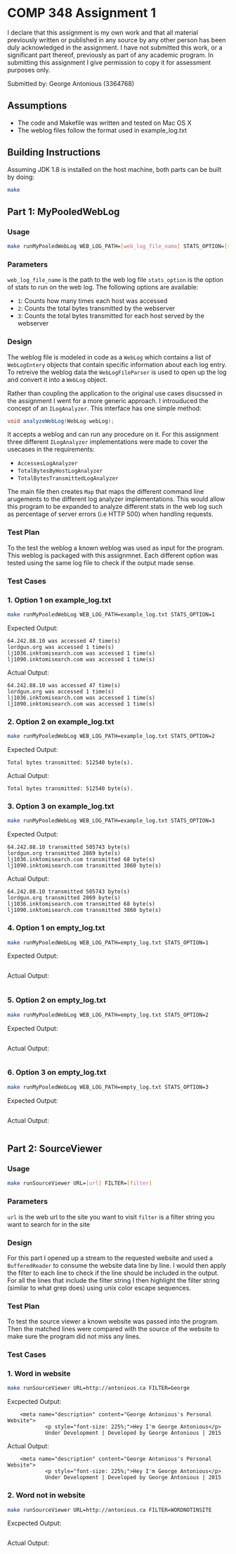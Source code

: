 # COMP 348 Assignment 1

I declare that this assignment is my own work and that all material previously written or published in any source by any other person has been duly acknowledged in the assignment. I have not submitted this work, or a significant part thereof, previously as part of any academic program. In submitting this assignment I give permission to copy it for assessment purposes only.

Submitted by: George Antonious (3364768)

## Assumptions

- The code and Makefile was written and tested on Mac OS X
- The weblog files follow the format used in example_log.txt

## Building Instructions

Assuming JDK 1.8 is installed on the host machine, both parts can be built by doing:

```bash
make
```

## Part 1: MyPooledWebLog

### Usage

```bash
make runMyPooledWebLog WEB_LOG_PATH=[web_log_file_name] STATS_OPTION=[stats_option]
```

### Parameters

`web_log_file_name` is the path to the web log file
`stats_option` is the option of stats to run on the web log. The following options are available:
- `1`: Counts how many times each host was accessed
- `2`: Counts the total bytes transmitted by the webserver
- `3`: Counts the total bytes transmitted for each host served by the webserver

### Design

The weblog file is modeled in code as a `WebLog` which contains a list of `WebLogEntery` objects that contain specific information about each log entry. To retreive the weblog data the `WebLogFileParser` is used to open up the log and convert it into a `WebLog` object.

Rather than coupling the application to the original use cases disucssed in the assignment I went for a more generic approach. I introuduced the concept of an `ILogAnalyzer`. This interface has one simple method:

```java
void analyzeWebLog(WebLog webLog);
```

It accepts a weblog and can run any procedure on it. For this assignment three different `ILogAnalyzer` implementations were made to cover the usecases in the requirements:
- `AccessesLogAnalyzer`
- `TotalBytesByHostLogAnalyzer`
- `TotalBytesTransmittedLogAnalyzer`

The main file then creates `Map` that maps the different command line arugements to the different log analyzer implementations. This would allow this program to be expanded to analyze different stats in the web log such as percentage of server errors (i.e HTTP 500) when handling requests.

### Test Plan

To the test the weblog a known weblog was used as input for the program. This weblog is packaged with this assignmnet. Each different option was tested using the same log file to check if the output made sense.

### Test Cases

### 1. Option 1 on example_log.txt

```bash
make runMyPooledWebLog WEB_LOG_PATH=example_log.txt STATS_OPTION=1
```

Expected Output:

```
64.242.88.10 was accessed 47 time(s)
lordgun.org was accessed 1 time(s)
lj1036.inktomisearch.com was accessed 1 time(s)
lj1090.inktomisearch.com was accessed 1 time(s)
```

Actual Output:

```
64.242.88.10 was accessed 47 time(s)
lordgun.org was accessed 1 time(s)
lj1036.inktomisearch.com was accessed 1 time(s)
lj1090.inktomisearch.com was accessed 1 time(s)
```

### 2. Option 2 on example_log.txt

```bash
make runMyPooledWebLog WEB_LOG_PATH=example_log.txt STATS_OPTION=2
```

Expected Output:

```
Total bytes transmitted: 512540 byte(s).
```

Actual Output:

```
Total bytes transmitted: 512540 byte(s).
```

### 3. Option 3 on example_log.txt

```bash
make runMyPooledWebLog WEB_LOG_PATH=example_log.txt STATS_OPTION=3
```

Expected Output:

```
64.242.88.10 transmitted 505743 byte(s)
lordgun.org transmitted 2869 byte(s)
lj1036.inktomisearch.com transmitted 68 byte(s)
lj1090.inktomisearch.com transmitted 3860 byte(s)
```

Actual Output:

```
64.242.88.10 transmitted 505743 byte(s)
lordgun.org transmitted 2869 byte(s)
lj1036.inktomisearch.com transmitted 68 byte(s)
lj1090.inktomisearch.com transmitted 3860 byte(s)
```

### 4. Option 1 on empty_log.txt

```bash
make runMyPooledWebLog WEB_LOG_PATH=empty_log.txt STATS_OPTION=1
```

Expected Output:

```
```

Actual Output:

```
```

### 5. Option 2 on empty_log.txt

```bash
make runMyPooledWebLog WEB_LOG_PATH=empty_log.txt STATS_OPTION=2
```

Expected Output:

```
```

Actual Output:

```
```

### 6. Option 3 on empty_log.txt

```bash
make runMyPooledWebLog WEB_LOG_PATH=empty_log.txt STATS_OPTION=3
```

Expected Output:

```
```

Actual Output:

```
```


## Part 2: SourceViewer

### Usage

```bash
make runSourceViewer URL=[url] FILTER=[filter]
```

### Parameters

`url` is the web url to the site you want to visit
`filter` is a filter string you want to search for in the site

### Design

For this part I opened up a stream to the requested website and used a `BufferedReader` to consume the website data line by line. I would then apply the filter to each line to check if the line should be included in the output. For all the lines that include the filter string I then highlight the filter string (similar to what grep does) using unix color escape sequences.

### Test Plan

To test the source viewer a known website was passed into the program. Then the matched lines were compared with the source of the website to make sure the program did not miss any lines.

### Test Cases

### 1. Word in website

```bash
make runSourceViewer URL=http://antonious.ca FILTER=George
```

Excpected Output:

```
    <meta name="description" content="George Antonious's Personal Website">
            <p style="font-size: 225%;">Hey I'm George Antonious</p>
            Under Development | Developed by George Antonious | 2015
```

Actual Output:

```
    <meta name="description" content="George Antonious's Personal Website">
            <p style="font-size: 225%;">Hey I'm George Antonious</p>
            Under Development | Developed by George Antonious | 2015
```

### 2. Word not in website

```bash
make runSourceViewer URL=http://antonious.ca FILTER=WORDNOTINSITE
```

Excpected Output:

```
```

Actual Output:

```
```
